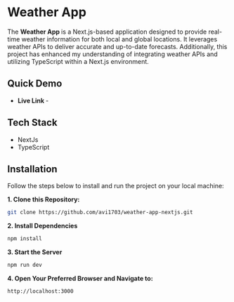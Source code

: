 # Weather App

The <b> Weather App </b> is a Next.js-based application designed to provide real-time weather information for both local and global locations. It leverages weather APIs to deliver accurate and up-to-date forecasts. Additionally, this project has enhanced my understanding of integrating weather APIs and utilizing TypeScript within a Next.js environment.

## Quick Demo
<ul>
  <li><b>Live Link </b>- </li>
</ul>

## Tech Stack
<ul>
  <li>NextJs</li>
  <li>TypeScript</li>
</ul>

## Installation

Follow the steps below to install and run the project on your local machine:

**1. Clone this Repository:**
```bash
git clone https://github.com/avi1703/weather-app-nextjs.git
```
**2. Install Dependencies**
```bash
npm install
```
**3. Start the Server**
```bash
npm run dev
```
**4. Open Your Preferred Browser and Navigate to:**
```bash
http://localhost:3000
```
